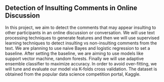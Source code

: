 Detection of Insulting Comments in Online Discussion
-------------------

In this project, we aim to detect the comments that may appear insulting to other participants in an online discussion or conversation. We will use text processing techniques to generate features and then we will use supervised learning techniques to detect insulting vs non-insulting comments from the text. We are planning to use naive Bayes and logistic regression to set a baseline. After setting the baseline, we are aiming to use models like support vector machine, random forests. Finally we will use adaptive ensemble classifier to maximize accuracy. In order to avoid over-fitting, we will tune and evaluate our model via K-folds cross validation. The dataset is obtained from the popular data science competition portal, Kaggle.
